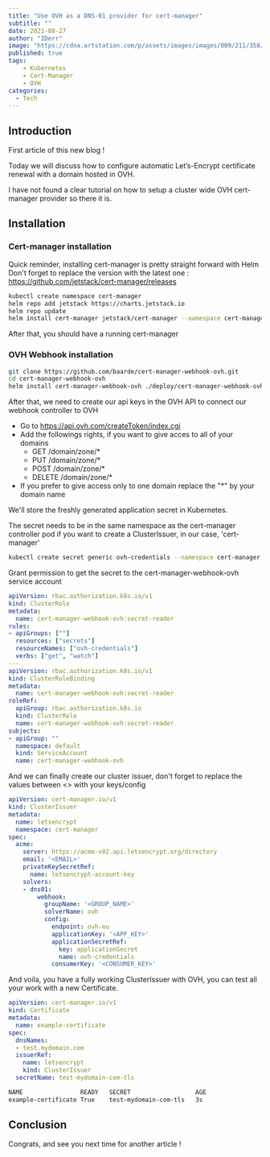 ```yaml
---
title: "Use OVH as a DNS-01 provider for cert-manager"
subtitle: ""
date: 2021-08-27
author: "IDerr"
image: "https://cdna.artstation.com/p/assets/images/images/009/211/358/large/bala-vidhya-sagar-1.jpg?1517728575"
published: true
tags:
    - Kubernetes
    - Cert-Manager
    - OVH
categories: 
  - Tech
---
```


## Introduction
First article of this new blog !

Today we will discuss how to configure automatic Let’s-Encrypt certificate renewal with a domain hosted in OVH.

I have not found a clear tutorial on how to setup a cluster wide OVH cert-manager provider so there it is.

## Installation
### Cert-manager installation

Quick reminder, installing cert-manager is pretty straight forward with Helm
Don't forget to replace the version with the latest one : https://github.com/jetstack/cert-manager/releases
```bash
kubectl create namespace cert-manager
helm repo add jetstack https://charts.jetstack.io
helm repo update
helm install cert-manager jetstack/cert-manager --namespace cert-manager --create-namespace --version v1.5.3 --set installCRDs=true

```
After that, you should have a running cert-manager

### OVH Webhook installation

```bash
git clone https://github.com/baarde/cert-manager-webhook-ovh.git
cd cert-manager-webhook-ovh
helm install cert-manager-webhook-ovh ./deploy/cert-manager-webhook-ovh --set groupName='<GROUP_NAME>'
```
After that, we need to create our api keys in the OVH API to connect our webhook controller to OVH

- Go to https://api.ovh.com/createToken/index.cgi 
- Add the followings rights, if you want to give acces to all of your domains
  - GET /domain/zone/*
  - PUT /domain/zone/*
  - POST /domain/zone/*
  - DELETE /domain/zone/*
- If you prefer to give access only to one domain replace the "*" by your domain name

We'll store the freshly generated application secret in Kubernetes.

The secret needs to be in the same namespace as the cert-manager controller pod if you want to create a ClusterIssuer, in our case, 'cert-manager'

```bash
kubectl create secret generic ovh-credentials --namespace cert-manager --from-literal=applicationSecret='<OVHSECRET>'
```
Grant permission to get the secret to the cert-manager-webhook-ovh service account
```yaml
apiVersion: rbac.authorization.k8s.io/v1
kind: ClusterRole
metadata:
  name: cert-manager-webhook-ovh:secret-reader
rules:
- apiGroups: [""]
  resources: ["secrets"]
  resourceNames: ["ovh-credentials"]
  verbs: ["get", "watch"]
---
apiVersion: rbac.authorization.k8s.io/v1
kind: ClusterRoleBinding
metadata:
  name: cert-manager-webhook-ovh:secret-reader
roleRef:
  apiGroup: rbac.authorization.k8s.io
  kind: ClusterRole
  name: cert-manager-webhook-ovh:secret-reader
subjects:
- apiGroup: ""
  namespace: default
  kind: ServiceAccount
  name: cert-manager-webhook-ovh
```
And we can finally create our cluster issuer, don't forget to replace the values between <> with your keys/config
```yaml
apiVersion: cert-manager.io/v1
kind: ClusterIssuer
metadata:
  name: letsencrypt
  namespace: cert-manager
spec:
  acme:
    server: https://acme-v02.api.letsencrypt.org/directory
    email: '<EMAIL>'
    privateKeySecretRef:
      name: letsencrypt-account-key
    solvers:
    - dns01:
        webhook:
          groupName: '<GROUP_NAME>'
          solverName: ovh
          config:
            endpoint: ovh-eu
            applicationKey: '<APP_KEY>'
            applicationSecretRef:
              key: applicationSecret
              name: ovh-credentials
            consumerKey: '<CONSUMER_KEY>'
```
And voila, you have a fully working ClusterIssuer with OVH, you can test all your work with a new Certificate.

```yaml
apiVersion: cert-manager.io/v1
kind: Certificate
metadata:
  name: example-certificate
spec:
  dnsNames:
  - test.mydomain.com
  issuerRef:
    name: letsencrypt
    kind: ClusterIssuer
  secretName: test-mydomain-com-tls
```

```bash
NAME                READY   SECRET                  AGE
example-certificate True    test-mydomain-com-tls   3s
```

## Conclusion

Congrats, and see you next time for another article ! 